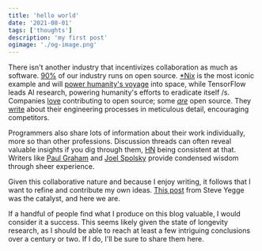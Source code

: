 ```yaml
---
title: 'hello world'
date: '2021-08-01'
tags: ['thoughts']
description: 'my first post'
ogimage: './og-image.png'
---
```


There isn't another industry that incentivizes collaboration as much as software. [90%](https://www.redhat.com/rhdc/managed-files/rh-enterprise-open-source-report-f27565-202101-en.pdf) of our industry runs on open source. [\*Nix](https://commons.wikimedia.org/wiki/File:Unix_history-simple.svg) is the most iconic example and will [power humanity's voyage](https://web.archive.org/web/20211007014843/https://old.reddit.com/r/spacex/comments/gxb7j1/we_are_the_spacex_software_team_ask_us_anything/ft63jxc/?context=3) into space, while TensorFlow leads AI research, powering humanity's efforts to eradicate itself /s. Companies [lo](https://github.com/Netflix)[ve](https://github.com/facebook) contributing to open source; some [_are_](https://en.wikipedia.org/wiki/Red_Hat) open source. They [wri](https://eng.uber.com/)[te](https://medium.com/airbnb-engineering) about their engineering processes in meticulous detail, encouraging competitors.

Programmers also share lots of information about their work individually, more so than other professions. Discussion threads can often reveal valuable insights if you dig through them, [HN](https://news.ycombinator.com/news) being consistent at that. Writers like [Paul Graham](http://paulgraham.com/index.html) and [Joel Spolsky](https://www.joelonsoftware.com/) provide condensed wisdom through sheer experience.

Given this collaborative nature and because I enjoy writing, it follows that I want to refine and contribute my own ideas. [This post](https://sites.google.com/site/steveyegge2/you-should-write-blogs) from Steve Yegge was the catalyst, and here we are.

If a handful of people find what I produce on this blog valuable, I would consider it a success. This seems likely given the state of longevity research, as I should be able to reach at least a few intriguing conclusions over a century or two. If I do, I'll be sure to share them here.
